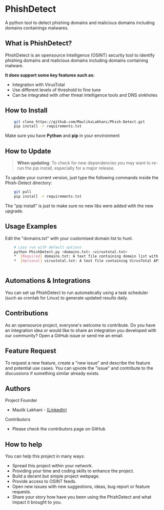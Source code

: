 # PhishDetect
A python tool to detect phishing domains and malicious domains including domains containings malwares.

                                                                                                    
What is PhishDetect? 
-------------
PhishDetect is an opensource Intelligence (OSINT) security tool to identify phishing domains and malicious domains including domains containing malware.

**It does support some key features such as:**

*   Integration with VirusTotal
*   Use different levels of threshold to fine tune
*   Can be integrated with other threat intelligence tools and DNS sinkholes


How to Install
------------

```bash
    git clone https://github.com/MaulikxLakhani/Phish-Detect.git
    pip install -r requirements.txt
```
Make sure you have **Python** and **pip** in your environment

How to Update
------------
> **When updating**: To check for new dependencies you may want to re-run the pip install, especially for a major release.

To update your current version, just type the following commands inside the Phish-Detect directory:
```bash
    git pull
    pip install -r requirements.txt
```
The "pip install" is just to make sure no new libs were added with the new upgrade. 

Usage Examples
------------
Edit the "domains.txt" with your customised domain list to hunt.

```bash
    # Lazy run with default options
    python PhishDetect.py <domains.txt> <virustotal.txt>
    *  [Required] domains.txt: A text file containing domain list with each domain in a separate line.
    *  [Optional] virustotal.txt: A text file containing VirusTotal API keys with each key in a separate line.
    
```

Automations & Integrations
-------------
You can set up PhishDetect to run automatically using a task scheduler (such as crontab for Linux) to generate updated results daily.

Contributions
-------------
As an opensource project, everyone's welcome to contribute.
Do you have an integration idea or would like to share an integration you developed with our community? Open a GitHub issue or send me an email.

Feature Request
-------------
To request a new feature, create a "new issue" and describe the feature and potential use cases. You can upvote the "issue" and contribute to the discussions if something similar already exists.

Authors
-------------
Project Founder
*   Maulik Lakhani - [(LinkedIn)](https://in.linkedin.com/in/mauliklakhani)

Contributors
*   Please check the contributors page on GitHub

How to help
-------------
You can help this project in many ways:
*   Spread this project within your network.
*   Providing your time and coding skills to enhance the project.
*   Build a decent but simple project webpage.
*   Provide access to OSINT feeds.
*   Open new issues with new suggestions, ideas, bug report or feature requests.
*   Share your story how have you been using the PhishDetect and what impact it brought to you.

